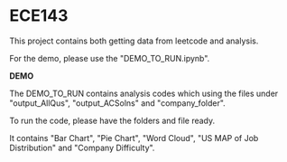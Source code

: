 # ECE143
This project contains both getting data from leetcode and analysis.

For the demo, please use the "DEMO_TO_RUN.ipynb".

__DEMO__


The DEMO_TO_RUN contains analysis codes which using the files under "output_AllQus", "output_ACSolns" and "company_folder".

To run the code, please have the folders and file ready.

It contains "Bar Chart", "Pie Chart", "Word Cloud", "US MAP of Job Distribution" and "Company Difficulty".


